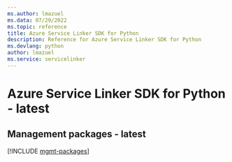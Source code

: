 ```yaml
---
ms.author: lmazuel
ms.data: 07/29/2022
ms.topic: reference
title: Azure Service Linker SDK for Python
description: Reference for Azure Service Linker SDK for Python
ms.devlang: python
author: lmazuel
ms.service: servicelinker
---
```

# Azure Service Linker SDK for Python - latest

## Management packages - latest
[!INCLUDE [mgmt-packages](service-linker-mgmt-index.md)]